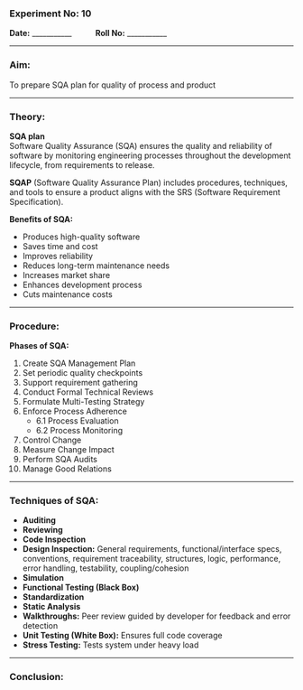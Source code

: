 ### **Experiment No: 10**  
**Date:** ___________   **Roll No:** ___________  

---

### **Aim:**  
To prepare SQA plan for quality of process and product

---

### **Theory:**  
**SQA plan**  
Software Quality Assurance (SQA) ensures the quality and reliability of software by monitoring engineering processes throughout the development lifecycle, from requirements to release.

**SQAP** (Software Quality Assurance Plan) includes procedures, techniques, and tools to ensure a product aligns with the SRS (Software Requirement Specification).

**Benefits of SQA:**  
- Produces high-quality software  
- Saves time and cost  
- Improves reliability  
- Reduces long-term maintenance needs  
- Increases market share  
- Enhances development process  
- Cuts maintenance costs  

---

### **Procedure:**  

**Phases of SQA:**  
1. Create SQA Management Plan  
2. Set periodic quality checkpoints  
3. Support requirement gathering  
4. Conduct Formal Technical Reviews  
5. Formulate Multi-Testing Strategy  
6. Enforce Process Adherence  
   - 6.1 Process Evaluation  
   - 6.2 Process Monitoring  
7. Control Change  
8. Measure Change Impact  
9. Perform SQA Audits  
10. Manage Good Relations  

---

### **Techniques of SQA:**  
- **Auditing**  
- **Reviewing**  
- **Code Inspection**  
- **Design Inspection:** General requirements, functional/interface specs, conventions, requirement traceability, structures, logic, performance, error handling, testability, coupling/cohesion  
- **Simulation**  
- **Functional Testing (Black Box)**  
- **Standardization**  
- **Static Analysis**  
- **Walkthroughs:** Peer review guided by developer for feedback and error detection  
- **Unit Testing (White Box):** Ensures full code coverage  
- **Stress Testing:** Tests system under heavy load  

---

### **Conclusion:**